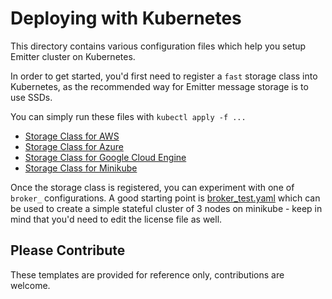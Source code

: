 # Deploying with Kubernetes 

This directory contains various configuration files which help you setup Emitter cluster on Kubernetes. 

In order to get started, you'd first need to register a `fast` storage class into Kubernetes, as the recommended way for Emitter message storage is to use SSDs.

You can simply run these files with ```kubectl apply -f ...```

* [Storage Class for AWS](ssd_aws.yaml)
* [Storage Class for Azure](ssd_azure.yaml)
* [Storage Class for Google Cloud Engine](ssd_gce.yaml)
* [Storage Class for Minikube](ssd_aws.yaml)



Once the storage class is registered,  you can experiment with one of `broker_` configurations. A good starting point is [broker_test.yaml](broker_test.yaml) which can be used to create a simple stateful cluster of 3 nodes on minikube - keep in mind that you'd need to edit the license file as well. 

## Please Contribute

These templates are provided for reference only, contributions are welcome.
